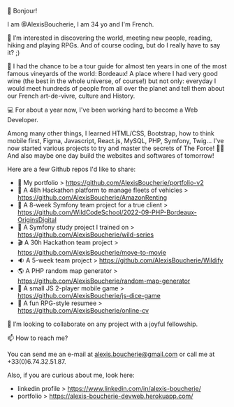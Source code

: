 👋 Bonjour!

I am @AlexisBoucherie, I am 34 yo and I'm French.

👀 I’m interested in discovering the world, meeting new people, reading, hiking and playing RPGs. And of course coding, but do I really have to say it? ;)

:wine_glass: I had the chance to be a tour guide for almost ten years in one of the most famous vineyards of the world: Bordeaux! A place where I had very good wine (the best in the whole universe, of course!) but not only: everyday I would meet hundreds of people from all over the planet and tell them about our French art-de-vivre, culture and History.

💻 For about a year now, I've been working hard to become a Web Developer.

Among many other things, I learned HTML/CSS, Bootstrap, how to think mobile first, Figma, Javascript, React.js, MySQL, PHP, Symfony, Twig... I've now started various projects to try and master the secrets of The Force! 🧙‍♂️ And also maybe one day build the websites and softwares of tomorrow!

Here are a few Github repos I'd like to share:
- :open_file_folder: My portfolio > https://github.com/AlexisBoucherie/portfolio-v2
- :red_car: A 48h Hackathon platform to manage fleets of vehicles > https://github.com/AlexisBoucherie/AmazonRenting
- :basketball: A 8-week Symfony team project for a true client > https://github.com/WildCodeSchool/2022-09-PHP-Bordeaux-OriginsDigital
- :movie_camera: A Symfony study project I trained on > https://github.com/AlexisBoucherie/wild-series
- :clapper: A 30h Hackathon team project > https://github.com/AlexisBoucherie/move-to-movie
- :sound: A 5-week team project > https://github.com/AlexisBoucherie/Wildify
- :earth_americas: A PHP random map generator > https://github.com/AlexisBoucherie/random-map-generator
- :game_die: A small JS 2-player mobile game > https://github.com/AlexisBoucherie/js-dice-game
- :european_castle: A fun RPG-style resumee > https://github.com/AlexisBoucherie/online-cv


:rocket: I’m looking to collaborate on any project with a joyful fellowship.

📫 How to reach me?

You can send me an e-mail at alexis.boucherie@gmail.com or call me at +33(0)6.74.32.51.87.

Also, if you are curious about me, look here: 
- linkedin profile > https://www.linkedin.com/in/alexis-boucherie/
- portfolio > https://alexis-boucherie-devweb.herokuapp.com/
